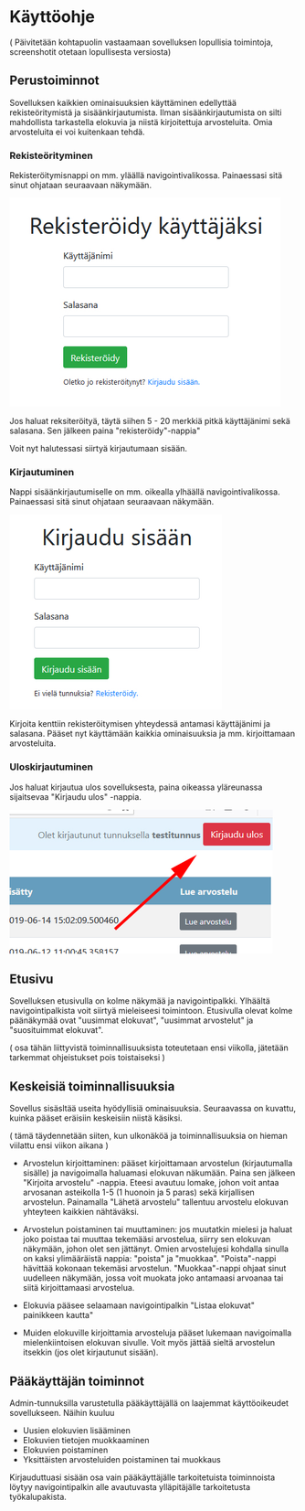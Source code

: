# Käyttöohje

( Päivitetään kohtapuolin vastaamaan sovelluksen lopullisia toimintoja, screenshotit otetaan lopullisesta versiosta)

## Perustoiminnot

Sovelluksen kaikkien ominaisuuksien käyttäminen edellyttää rekisteöritymistä ja sisäänkirjautumista. Ilman sisäänkirjautumista on silti mahdollista tarkastella elokuvia ja niistä kirjoitettuja arvosteluita. Omia arvosteluita ei voi kuitenkaan tehdä.

### Rekisteörityminen

Rekisteröitymisnappi on mm. yläällä navigointivalikossa. Painaessasi sitä sinut ohjataan seuraavaan näkymään.

![Rekisteröityminen](https://github.com/anketola/Tietokanta-leffasovellus/blob/master/documentation/pictures/rek_1.jpg)

Jos haluat reksiteröityä, täytä siihen 5 - 20 merkkiä pitkä käyttäjänimi sekä salasana. Sen jälkeen paina "rekisteröidy"-nappia"

Voit nyt halutessasi siirtyä kirjautumaan sisään.

### Kirjautuminen

Nappi sisäänkirjautumiselle on mm. oikealla ylhäällä navigointivalikossa. Painaessasi sitä sinut ohjataan seuraavaan näkymään.

![Kirjautuminen](https://github.com/anketola/Tietokanta-leffasovellus/blob/master/documentation/pictures/kirj_1.jpg)

Kirjoita kenttiin rekisteröitymisen yhteydessä antamasi käyttäjänimi ja salasana. Pääset nyt käyttämään kaikkia ominaisuuksia ja mm. kirjoittamaan arvosteluita.

### Uloskirjautuminen

Jos haluat kirjautua ulos sovelluksesta, paina oikeassa yläreunassa sijaitsevaa "Kirjaudu ulos" -nappia.

![Uloskirjautuminen](https://github.com/anketola/Tietokanta-leffasovellus/blob/master/documentation/pictures/ulos_1.jpg)

## Etusivu

Sovelluksen etusivulla on kolme näkymää ja navigointipalkki. Ylhäältä navigointipalkista voit siirtyä mieleiseesi toimintoon. Etusivulla olevat kolme päänäkymää ovat "uusimmat elokuvat", "uusimmat arvostelut" ja "suosituimmat elokuvat". 

( osa tähän liittyvistä toiminnallisuuksista toteutetaan ensi viikolla, jätetään tarkemmat ohjeistukset pois toistaiseksi )

## Keskeisiä toiminnallisuuksia

Sovellus sisäsltää useita hyödyllisiä ominaisuuksia. Seuraavassa on kuvattu, kuinka pääset eräisiin keskeisiin niistä käsiksi.

( tämä täydennetään siiten, kun ulkonäköä ja toiminnallisuuksia on hieman viilattu ensi viikon aikana )

- Arvostelun kirjoittaminen: pääset kirjoittamaan arvostelun (kirjautumalla sisälle) ja navigoimalla haluamasi elokuvan näkumään. Paina sen jälkeen "Kirjoita arvostelu" -nappia. Eteesi avautuu lomake, johon voit antaa arvosanan asteikolla 1-5 (1 huonoin ja 5 paras) sekä kirjallisen arvostelun. Painamalla "Lähetä arvostelu" tallentuu arvostelu elokuvan yhteyteen kaikkien nähtäväksi.

- Arvostelun poistaminen tai muuttaminen: jos muutatkin mielesi ja haluat joko poistaa tai muuttaa tekemääsi arvostelua, siirry sen elokuvan näkymään, johon olet sen jättänyt. Omien arvostelujesi kohdalla sinulla on kaksi ylimääräistä nappia: "poista" ja "muokkaa". "Poista"-nappi hävittää kokonaan tekemäsi arvostelun. "Muokkaa"-nappi ohjaat sinut uudelleen näkymään, jossa voit muokata joko antamaasi arvoanaa tai siitä kirjoittamaasi arvostelua.

- Elokuvia pääsee selaamaan navigointipalkin "Listaa elokuvat" painikkeen kautta"

- Muiden elokuville kirjoittamia arvosteluja pääset lukemaan navigoimalla mielenkiintoisen elokuvan sivulle. Voit myös jättää sieltä arvostelun itsekkin (jos olet kirjautunut sisään).

## Pääkäyttäjän toiminnot

Admin-tunnuksilla varustetulla pääkäyttäjällä on laajemmat käyttöoikeudet sovellukseen. Näihin kuuluu

- Uusien elokuvien lisääminen
- Elokuvien tietojen muokkaaminen
- Elokuvien poistaminen
- Yksittäisten arvosteluiden poistaminen tai muokkaus

Kirjauduttuasi sisään osa vain pääkäyttäjälle tarkoitetuista toiminnoista löytyy navigointipalkin alle avautuvasta ylläpitäjälle tarkoitetusta työkalupakista.



